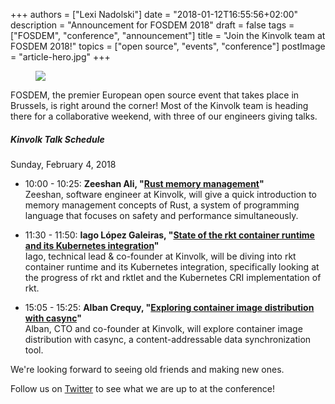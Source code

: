+++
authors = ["Lexi Nadolski"]
date = "2018-01-12T16:55:56+02:00"
description = "Announcement for FOSDEM 2018"
draft = false
tags = ["FOSDEM", "conference", "announcement"]
title = "Join the Kinvolk team at FOSDEM 2018!"
topics = ["open source", "events", "conference"]
postImage =  "article-hero.jpg"
+++

<figure class="img-fluid">
	<img src="/media/FOSDEM_Blog1.png" class="img-fluid">
</figure>

FOSDEM, the premier European open source event that takes place in Brussels, is right around the corner! Most of the Kinvolk team is heading there for a collaborative weekend, with three of our engineers giving talks.

##### Kinvolk Talk Schedule
Sunday, February 4, 2018

* 10:00 - 10:25: **Zeeshan Ali, "[Rust memory management](https://fosdem.org/2018/schedule/event/rust_memory_management_intro/)"**<br>
	Zeeshan, software engineer at Kinvolk, will give a quick introduction to memory management concepts of Rust, a system of programming language that focuses on safety and performance simultaneously.

* 11:30 - 11:50: **Iago López Galeiras, "[State of the rkt container runtime and its Kubernetes integration](https://fosdem.org/2018/schedule/event/containers_rkt_kubernetes/)"**<br>
	Iago, technical lead & co-founder at Kinvolk, will be diving into rkt container runtime and its Kubernetes integration, specifically looking at the progress of rkt and rktlet and the Kubernetes CRI implementation of rkt. 	

* 15:05 - 15:25: **Alban Crequy, "[Exploring container image distribution with casync](https://fosdem.org/2018/schedule/event/containers_casync/)"**<br>
	Alban, CTO and co-founder at Kinvolk, will explore container image distribution with casync, a content-addressable data synchronization tool.

We're looking forward to seeing old friends and making new ones.

Follow us on [Twitter](https://twitter.com/kinvolkio) to see what we are up to at the conference!
